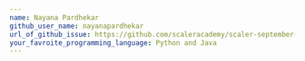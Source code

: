 ```yaml
---
name: Nayana Pardhekar
github_user_name: nayanapardhekar
url_of_github_issue: https://github.com/scaleracademy/scaler-september-open-source-challenge/issues/372
your_favroite_programming_language: Python and Java
---
```

